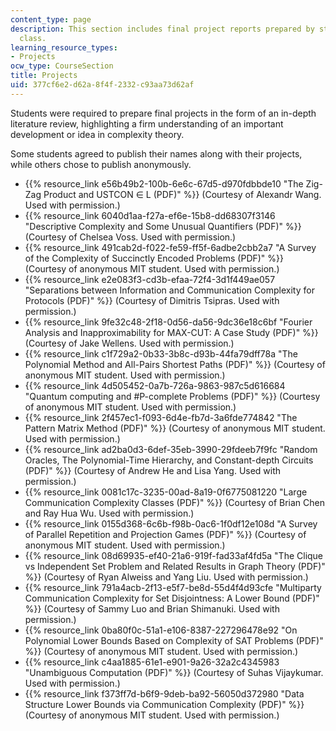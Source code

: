 ```yaml
---
content_type: page
description: This section includes final project reports prepared by students in the
  class.
learning_resource_types:
- Projects
ocw_type: CourseSection
title: Projects
uid: 377cf6e2-d62a-8f4f-2332-c93aa73d62af
---
```


Students were required to prepare final projects in the form of an in-depth literature review, highlighting a firm understanding of an important development or idea in complexity theory.

Some students agreed to publish their names along with their projects, while others chose to publish anonymously.

*   {{% resource_link e56b49b2-100b-6e6c-67d5-d970fdbbde10 "The Zig-Zag Product and USTCON ∈ L (PDF)" %}} (Courtesy of Alexandr Wang. Used with permission.)
*   {{% resource_link 6040d1aa-f27a-ef6e-15b8-dd68307f3146 "Descriptive Complexity and Some Unusual Quantifiers (PDF)" %}} (Courtesy of Chelsea Voss. Used with permission.)
*   {{% resource_link 491cab2d-f022-fe59-ff5f-6adbe2cbb2a7 "A Survey of the Complexity of Succinctly Encoded Problems (PDF)" %}} (Courtesy of anonymous MIT student. Used with permission.)
*   {{% resource_link e2e083f3-cd3b-efaa-72f4-3d1f449ae057 "Separations between Information and Communication Complexity for Protocols (PDF)" %}} (Courtesy of Dimitris Tsipras. Used with permission.)
*   {{% resource_link 9fe32c48-2f18-0d56-da56-9dc36e18c6bf "Fourier Analysis and Inapproximability for MAX-CUT: A Case Study (PDF)" %}} (Courtesy of Jake Wellens. Used with permission.)
*   {{% resource_link c1f729a2-0b33-3b8c-d93b-44fa79dff78a "The Polynomial Method and All-Pairs Shortest Paths (PDF)" %}} (Courtesy of anonymous MIT student. Used with permission.)
*   {{% resource_link 4d505452-0a7b-726a-9863-987c5d616684 "Quantum computing and #P-complete Problems (PDF)" %}} (Courtesy of anonymous MIT student. Used with permission.)
*   {{% resource_link 2f457ec1-f093-6d4e-fb7d-3a6fde774842 "The Pattern Matrix Method (PDF)" %}} (Courtesy of anonymous MIT student. Used with permission.)
*   {{% resource_link ad2ba0d3-6def-35eb-3990-29fdeeb7f9fc "Random Oracles, The Polynomial-Time Hierarchy, and Constant-depth Circuits (PDF)" %}} (Courtesy of Andrew He and Lisa Yang. Used with permission.)
*   {{% resource_link 0081c17c-3235-00ad-8a19-0f6775081220 "Large Communication Complexity Classes (PDF)" %}} (Courtesy of Brian Chen and Ray Hua Wu. Used with permission.)
*   {{% resource_link 0155d368-6c6b-f98b-0ac6-1f0df12e108d "A Survey of Parallel Repetition and Projection Games (PDF)" %}} (Courtesy of anonymous MIT student. Used with permission.)
*   {{% resource_link 08d69935-ef40-21a6-919f-fad33af4fd5a "The Clique vs Independent Set Problem and Related Results in Graph Theory (PDF)" %}} (Courtesy of Ryan Alweiss and Yang Liu. Used with permission.)
*   {{% resource_link 791a4acb-2f13-e5f7-be8d-55d4f4d93cfe "Multiparty Communication Complexity for Set Disjointness: A Lower Bound (PDF)" %}} (Courtesy of Sammy Luo and Brian Shimanuki. Used with permission.)
*   {{% resource_link 0ba80f0c-51a1-e106-8387-227296478e92 "On Polynomial Lower Bounds Based on Complexity of SAT Problems (PDF)" %}} (Courtesy of anonymous MIT student. Used with permission.)
*   {{% resource_link c4aa1885-61e1-e901-9a26-32a2c4345983 "Unambiguous Computation (PDF)" %}} (Courtesy of Suhas Vijaykumar. Used with permission.)
*   {{% resource_link f373ff7d-b6f9-9deb-ba92-56050d372980 "Data Structure Lower Bounds via Communication Complexity (PDF)" %}} (Courtesy of anonymous MIT student. Used with permission.)